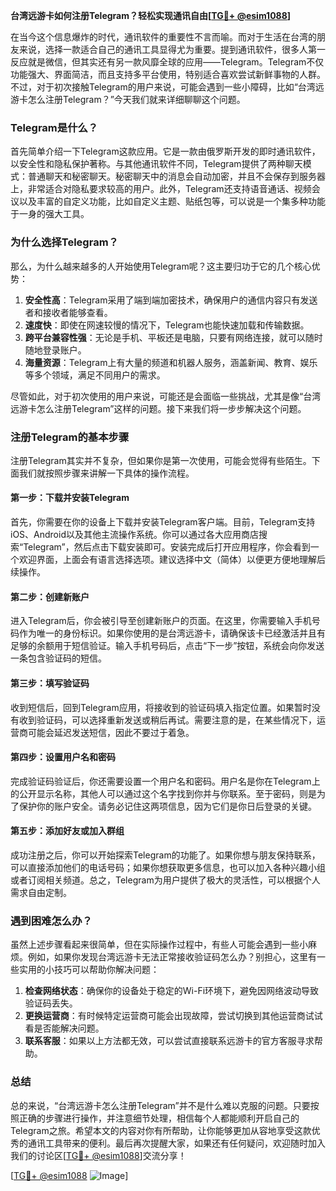 **台湾远游卡如何注册Telegram？轻松实现通讯自由[[TG💪+ @esim1088](https://t.me/s/esim1088)]**

在当今这个信息爆炸的时代，通讯软件的重要性不言而喻。而对于生活在台湾的朋友来说，选择一款适合自己的通讯工具显得尤为重要。提到通讯软件，很多人第一反应就是微信，但其实还有另一款风靡全球的应用——Telegram。Telegram不仅功能强大、界面简洁，而且支持多平台使用，特别适合喜欢尝试新鲜事物的人群。不过，对于初次接触Telegram的用户来说，可能会遇到一些小障碍，比如“台湾远游卡怎么注册Telegram？”今天我们就来详细聊聊这个问题。

### Telegram是什么？

首先简单介绍一下Telegram这款应用。它是一款由俄罗斯开发的即时通讯软件，以安全性和隐私保护著称。与其他通讯软件不同，Telegram提供了两种聊天模式：普通聊天和秘密聊天。秘密聊天中的消息会自动加密，并且不会保存到服务器上，非常适合对隐私要求较高的用户。此外，Telegram还支持语音通话、视频会议以及丰富的自定义功能，比如自定义主题、贴纸包等，可以说是一个集多种功能于一身的强大工具。

### 为什么选择Telegram？

那么，为什么越来越多的人开始使用Telegram呢？这主要归功于它的几个核心优势：

1. **安全性高**：Telegram采用了端到端加密技术，确保用户的通信内容只有发送者和接收者能够查看。
2. **速度快**：即使在网速较慢的情况下，Telegram也能快速加载和传输数据。
3. **跨平台兼容性强**：无论是手机、平板还是电脑，只要有网络连接，就可以随时随地登录账户。
4. **海量资源**：Telegram上有大量的频道和机器人服务，涵盖新闻、教育、娱乐等多个领域，满足不同用户的需求。

尽管如此，对于初次使用的用户来说，可能还是会面临一些挑战，尤其是像“台湾远游卡怎么注册Telegram”这样的问题。接下来我们将一步步解决这个问题。

### 注册Telegram的基本步骤

注册Telegram其实并不复杂，但如果你是第一次使用，可能会觉得有些陌生。下面我们就按照步骤来讲解一下具体的操作流程。

#### 第一步：下载并安装Telegram

首先，你需要在你的设备上下载并安装Telegram客户端。目前，Telegram支持iOS、Android以及其他主流操作系统。你可以通过各大应用商店搜索“Telegram”，然后点击下载安装即可。安装完成后打开应用程序，你会看到一个欢迎界面，上面会有语言选择选项。建议选择中文（简体）以便更方便地理解后续操作。

#### 第二步：创建新账户

进入Telegram后，你会被引导至创建新账户的页面。在这里，你需要输入手机号码作为唯一的身份标识。如果你使用的是台湾远游卡，请确保该卡已经激活并且有足够的余额用于短信验证。输入手机号码后，点击“下一步”按钮，系统会向你发送一条包含验证码的短信。

#### 第三步：填写验证码

收到短信后，回到Telegram应用，将接收到的验证码填入指定位置。如果暂时没有收到验证码，可以选择重新发送或稍后再试。需要注意的是，在某些情况下，运营商可能会延迟发送短信，因此不要过于着急。

#### 第四步：设置用户名和密码

完成验证码验证后，你还需要设置一个用户名和密码。用户名是你在Telegram上的公开显示名称，其他人可以通过这个名字找到你并与你联系。至于密码，则是为了保护你的账户安全。请务必记住这两项信息，因为它们是你日后登录的关键。

#### 第五步：添加好友或加入群组

成功注册之后，你可以开始探索Telegram的功能了。如果你想与朋友保持联系，可以直接添加他们的电话号码；如果你想获取更多信息，也可以加入各种兴趣小组或者订阅相关频道。总之，Telegram为用户提供了极大的灵活性，可以根据个人需求自由定制。

### 遇到困难怎么办？

虽然上述步骤看起来很简单，但在实际操作过程中，有些人可能会遇到一些小麻烦。例如，如果你发现台湾远游卡无法正常接收验证码怎么办？别担心，这里有一些实用的小技巧可以帮助你解决问题：

1. **检查网络状态**：确保你的设备处于稳定的Wi-Fi环境下，避免因网络波动导致验证码丢失。
2. **更换运营商**：有时候特定运营商可能会出现故障，尝试切换到其他运营商试试看是否能解决问题。
3. **联系客服**：如果以上方法都无效，可以尝试直接联系远游卡的官方客服寻求帮助。

### 总结

总的来说，“台湾远游卡怎么注册Telegram”并不是什么难以克服的问题。只要按照正确的步骤进行操作，并注意细节处理，相信每个人都能顺利开启自己的Telegram之旅。希望本文的内容对你有所帮助，让你能够更加从容地享受这款优秀的通讯工具带来的便利。最后再次提醒大家，如果还有任何疑问，欢迎随时加入我们的讨论区[[TG💪+ @esim1088](https://t.me/s/esim1088)]交流分享！

[[TG💪+ @esim1088](https://t.me/s/esim1088) ![Image](https://i.postimg.cc/4NQfJmqS/Snipaste-2025-05-13-00-14-12.png)]